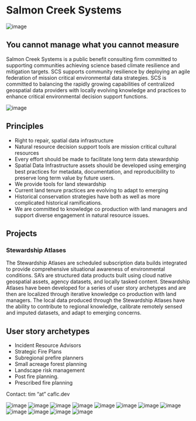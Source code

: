 # Salmon Creek Systems

![image](images/image9.png)

## You cannot manage what you cannot measure
Salmon Creek Systems is a public benefit consulting firm committed to supporting communities achieving science based climate resilience and mitigation targets.  SCS supports community resilience by deploying an agile federation of mission critical environmental data strategies.  SCS is committed to balancing the rapidly growing capabilities of centralized geospatial data providers with locally evolving knowledge and practices to enhance critical environmental decision support functions. 

![image](images/image6.png)

## Principles 

* Right to repair, spatial data infrastructure
* Natural resource decision support tools are mission critical cultural resources
* Every effort should be made to facilitate long term data stewardship
* Spatial Data Infrastructure assets should be developed using emerging best practices for metadata, documentation, and reproducibility to preserve long term value by future users.  
* We provide tools for land stewardship 
* Current land tenure practices are evolving to adapt to emerging
* Historical conservation strategies have both as well as more complicated historical ramifications.    
* We are committed to knowledge co production with land managers and support diverse engagement in natural resource issues.   
 
## Projects
### Stewardship Atlases
The Stewardship Atlases are scheduled subscription data  builds integrated to provide comprehensive situational awareness of environmental conditions. SA’s are structured data products built using cloud native geospatial assets, agency datasets, and locally tasked content. Stewardship Atlases have been developed for a series of user story archetypes and are then are localized through iterative knowledge co production with land managers. The local data produced through the Stewardship Atlases have the ability to contribute to regional knowledge, calibrate remotely sensed and imputed datasets, and adapt to emerging concerns.  

## User story archetypes 
* Incident Resource Advisors
* Strategic Fire Plans
* Subregional prefire planners 
* Small acreage forest planning
* Landscape risk management 
* Post fire planning.
* Prescribed fire planning 

Contact: tim   “at”  caflc.dev

![image](images/image1.png)
![image](images/image2.png)
![image](images/image3.png)
![image](images/image4.png)
![image](images/image5.png)
![image](images/image7.png)
![image](images/image8.png)
![image](images/image10.png)
![image](images/image11.png)
![image](images/image12.png)
![image](images/image13.png)
![image](images/image14.png)

